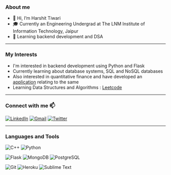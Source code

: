 ### About me
- 👋 Hi, I’m Harshit Tiwari
- 🎓 Currently an Engineering Undergrad at The LNM Institute of Information Technology, Jaipur
- 🌱 Learning backend development and DSA

---

### My Interests 
- I'm interested in backend development using Python and Flask
- Currently learning about database systems, SQL and NoSQL databases
- Also interested in quantitative finance and have developed an [application](https://github.com/HarshitNTiwari/Portfolio-Optimizer) relating to the same
- Learning Data Structures and Algorithms : [Leetcode](https://leetcode.com/HarshitNTiwari/)

---

### Connect with me 📫
[![LinkedIn](https://img.shields.io/badge/linkedin-%230077B5.svg?style=for-the-badge&logo=linkedin&logoColor=white)]([https://www.linkedin.com/in/harshitntiwari/])
[![Gmail](https://img.shields.io/badge/ProtonMail-8B89CC?style=for-the-badge&logo=protonmail&logoColor=white)](mailto:harshitntiwari@protonmail.com)
[![Twitter](https://img.shields.io/badge/Twitter-1DA1F2?style=for-the-badge&logo=twitter&logoColor=white)](https://www.twitter.com/harshitntiwari/)

---

### Languages and Tools 

![C++](https://img.shields.io/badge/c++-%2300599C.svg?style=for-the-badge&logo=c%2B%2B&logoColor=white)
![Python](https://img.shields.io/badge/python-3670A0?style=for-the-badge&logo=python&logoColor=ffdd54)

![Flask](https://img.shields.io/badge/Flask-000000?style=for-the-badge&logo=flask&logoColor=white)
![MongoDB](https://img.shields.io/badge/MongoDB-4EA94B?style=for-the-badge&logo=mongodb&logoColor=white)
![PostgreSQL](https://img.shields.io/badge/PostgreSQL-316192?style=for-the-badge&logo=postgresql&logoColor=white)

![Git](https://img.shields.io/badge/git-%23F05033.svg?style=for-the-badge&logo=git&logoColor=white)
![Heroku](https://img.shields.io/badge/heroku-%23430098.svg?style=for-the-badge&logo=heroku&logoColor=white)
![Sublime Text](https://img.shields.io/badge/sublime_text-%23575757.svg?style=for-the-badge&logo=sublime-text&logoColor=important)

<!---
HarshitNTiwari/HarshitNTiwari is a ✨ special ✨ repository because its `README.md` (this file) appears on your GitHub profile.
You can click the Preview link to take a look at your changes.
--->

